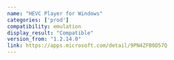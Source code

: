 ```yaml
---
name: "HEVC Player for Windows"
categories: ['prod']
compatibility: emulation
display_result: "Compatible"
version_from: "1.2.14.0"
link: https://apps.microsoft.com/detail/9PN4ZFB0D57Q
---
```

